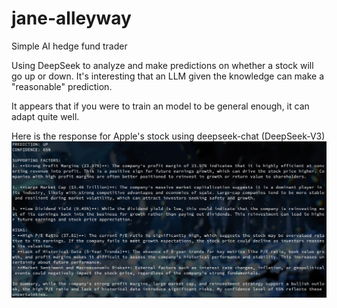 # jane-alleyway
Simple AI hedge fund trader

Using DeepSeek to analyze and make predictions on whether a stock will go up or down. It's interesting that an LLM given the knowledge can make a "reasonable" prediction. 

It appears that if you were to train an model to be general enough, it can adapt quite well. 

Here is the response for Apple's stock using deepseek-chat (DeepSeek-V3)
![screenshot](./assets/jane-alleyway.png)